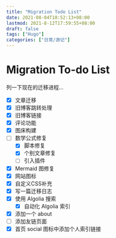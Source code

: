 ```yaml
---
title: "Migration Todo List"
date: 2021-08-04T18:52:13+08:00
lastmod: 2021-8-12T17:59:55+08:00
draft: false
tags: ["Hugo"]
categories: ["日常/游记"]
---
```

# Migration To-do List

列一下现在的迁移进程...

+ [x] 文章迁移
+ [x] 旧博客跳转处理
+ [x] 旧博客链接
+ [x] 评论功能
+ [x] 图床构建
+ [ ] 数学公式修复
  + [x] 脚本修复
  + [x] 个别文章修复
  + [ ] 引入插件
+ [x] Mermaid 图修复
+ [x] 网站图标
+ [x] 自定义CSS补充
+ [x] 写一篇迁移日志
+ [x] 使用 Algolia 搜索
  + [x] 自动化 Algolia 索引
+ [x] 添加一个 about
+ [ ] 添加友链页面
+ [x] 首页 social 图标中添加个人索引链接

